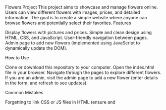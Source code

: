 Flowers Project
This project aims to showcase and manage flowers online. Users can view different flowers with images, prices, and detailed information. The goal is to create a simple website where anyone can browse flowers and potentially select their favorites.
Features

Display flowers with pictures and prices.
Simple and clean design using HTML, CSS, and JavaScript.
User-friendly navigation between pages.
Admin page to add new flowers (implemented using JavaScript to dynamically update the DOM).

How to Use

Clone or download this repository to your computer.
Open the index.html file in your browser.
Navigate through the pages to explore different flowers.
If you are an admin, visit the admin page to add a new flower (enter details in the form, and refresh to see updates).

Common Mistakes

Forgetting to link CSS or JS files in HTML (ensure <link> and <script> tags are correctly placed in index.html).
Not providing the correct image path, causing images not to display (verify paths like ../assets/images/22.jpg).
Misspelling or incorrectly typing flower information in the admin page.
Not refreshing the page after adding a new flower to see changes.

Future Improvements

Connect to a real database (e.g., MySQL or Firebase) to save flowers online persistently.
Add a secure login system for admins using encrypted credentials.
Enhance responsive design for mobile devices by testing on various screen sizes and using CSS media queries (e.g., @media (max-width: 768px)).
Improve security by implementing HTTPS and protecting the admin page from unauthorized access.
